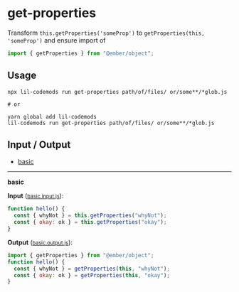 # get-properties

Transform `this.getProperties('someProp')` to `getProperties(this, 'someProp')` and ensure import of
```js
import { getProperties } from "@ember/object";
```

## Usage

```
npx lil-codemods run get-properties path/of/files/ or/some**/*glob.js

# or

yarn global add lil-codemods
lil-codemods run get-properties path/of/files/ or/some**/*glob.js
```

## Input / Output

<!--FIXTURES_TOC_START-->
* [basic](#basic)
<!--FIXTURES_TOC_END-->

<!--FIXTURES_CONTENT_START-->
---
<a id="basic">**basic**</a>

**Input** (<small>[basic.input.js](transforms/get-properties/__testfixtures__/basic.input.js)</small>):
```js
function hello() {
  const { whyNot } = this.getProperties("whyNot");
  const { okay: ok } = this.getProperties("okay");
}

```

**Output** (<small>[basic.output.js](transforms/get-properties/__testfixtures__/basic.output.js)</small>):
```js
import { getProperties } from "@ember/object";
function hello() {
  const { whyNot } = getProperties(this, "whyNot");
  const { okay: ok } = getProperties(this, "okay");
}

```
<!--FIXTURES_CONTENT_END-->